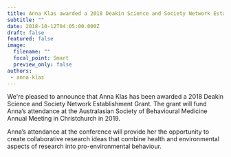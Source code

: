 ```yaml
---
title: Anna Klas awarded a 2018 Deakin Science and Society Network Establishment Grant
subtitle: ""
date: 2018-10-12T04:05:00.000Z
draft: false
featured: false
image:
  filename: ""
  focal_point: Smart
  preview_only: false
authors:
 - anna-klas
---
```

We're pleased to announce that Anna Klas has been awarded a 2018 Deakin Science and Society Network Establishment Grant. The grant will fund Anna’s attendance at the Australasian Society of Behavioural Medicine Annual Meeting in Christchurch in 2019.

Anna’s attendance at the conference will provide her the opportunity to create collaborative research ideas that combine health and environmental aspects of research into pro-environmental behaviour.
